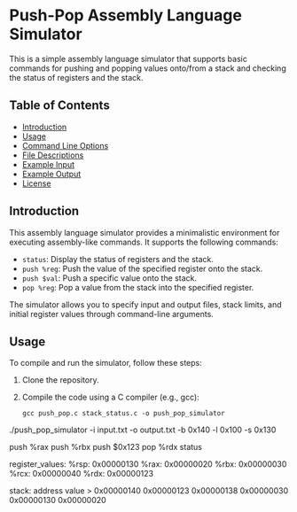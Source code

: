 # Push-Pop Assembly Language Simulator

This is a simple assembly language simulator that supports basic commands for pushing and popping values onto/from a stack and checking the status of registers and the stack.

## Table of Contents

- [Introduction](#introduction)
- [Usage](#usage)
- [Command Line Options](#command-line-options)
- [File Descriptions](#file-descriptions)
- [Example Input](#example-input)
- [Example Output](#example-output)
- [License](#license)

## Introduction

This assembly language simulator provides a minimalistic environment for executing assembly-like commands. It supports the following commands:

- `status`: Display the status of registers and the stack.
- `push %reg`: Push the value of the specified register onto the stack.
- `push $val`: Push a specific value onto the stack.
- `pop %reg`: Pop a value from the stack into the specified register.

The simulator allows you to specify input and output files, stack limits, and initial register values through command-line arguments.

## Usage

To compile and run the simulator, follow these steps:

1. Clone the repository.
2. Compile the code using a C compiler (e.g., gcc):

   ```shell
   gcc push_pop.c stack_status.c -o push_pop_simulator

./push_pop_simulator -i input.txt -o output.txt -b 0x140 -l 0x100 -s 0x130

push %rax
push %rbx
push $0x123
pop %rdx
status


register_values:
    %rsp:           0x00000130
    %rax:           0x00000020
    %rbx:           0x00000030
    %rcx:           0x00000040
    %rdx:           0x00000123

stack:
    address         value
    >               0x00000140    0x00000123
                    0x00000138    0x00000030
                    0x00000130    0x00000020

